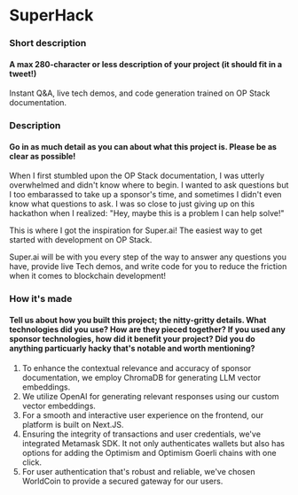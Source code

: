 # SuperHack

### Short description
#### A max 280-character or less description of your project (it should fit in a tweet!)
Instant Q&A, live tech demos, and code generation trained on OP Stack documentation.

### Description
#### Go in as much detail as you can about what this project is. Please be as clear as possible!

When I first stumbled upon the OP Stack documentation, I was utterly overwhelmed and didn't know where to begin. I wanted to ask questions but I too embarassed to take up a sponsor's time, and sometimes I didn't even know what questions to ask. I was so close to just giving up on this hackathon when I realized: "Hey, maybe this is a problem I can help solve!" 

This is where I got the inspiration for Super.ai! The easiest way to get started with development on OP Stack.

Super.ai will be with you every step of the way to answer any questions you have, provide live Tech demos, and write code for you to reduce the friction when it comes to blockchain development!

### How it's made
#### Tell us about how you built this project; the nitty-gritty details. What technologies did you use? How are they pieced together? If you used any sponsor technologies, how did it benefit your project? Did you do anything particuarly hacky that's notable and worth mentioning?
1. To enhance the contextual relevance and accuracy of sponsor documentation, we employ ChromaDB for generating LLM vector embeddings.
2. We utilize OpenAI for generating relevant responses using our custom vector embeddings.
3. For a smooth and interactive user experience on the frontend, our platform is built on Next.JS.
4. Ensuring the integrity of transactions and user credentials, we've integrated Metamask SDK. It not only authenticates wallets but also has options for adding the Optimism and Optimism Goerli chains with one click.
5. For user authentication that's robust and reliable, we've chosen WorldCoin to provide a secured gateway for our users.
